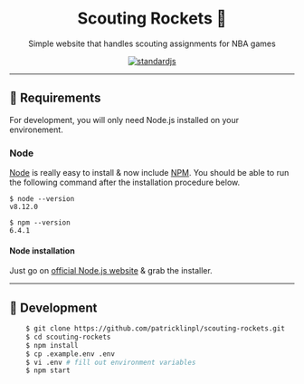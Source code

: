 <h1 align="center">Scouting Rockets  🚀</h1>
<p align="center">
  Simple website that handles scouting assignments for NBA games
</p>

<p align="center">
  <a href="https://standardjs.com">
    <img src="https://img.shields.io/badge/code_style-standard-brightgreen.svg"
      alt="standardjs" />
  </a>
</p>

---

## 🚩 Requirements

For development, you will only need Node.js installed on your environement.

### Node

[Node](http://nodejs.org/) is really easy to install & now include [NPM](https://npmjs.org/).
You should be able to run the following command after the installation procedure
below.

    $ node --version
    v8.12.0

    $ npm --version
    6.4.1

#### Node installation

Just go on [official Node.js website](http://nodejs.org/) & grab the installer.

---

## 🚧 Development

```bash
    $ git clone https://github.com/patricklinpl/scouting-rockets.git
    $ cd scouting-rockets
    $ npm install
    $ cp .example.env .env
    $ vi .env # fill out environment variables
    $ npm start
```
